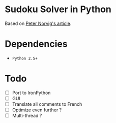 # Sudoku Solver in Python
Based on [Peter Norvig's article](https://norvig.com/sudoku.html).

# Dependencies
- `Python 2.5+`

# Todo 
- [ ] Port to IronPython
- [ ] GUI
- [ ] Translate all comments to French
- [ ] Optimize even further ?
- [ ] Multi-thread ?
